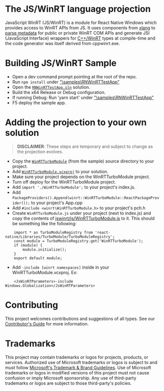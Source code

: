# The JS/WinRT language projection

JavaScript WinRT (JS/WinRT) is a module for React Native Windows which provides access to WinRT APIs from JS. It uses components from [xlang](https://github.com/Microsoft/xlang) to [parse metadata](https://github.com/microsoft/winmd) for public or private WinRT COM APIs and generate JSI (JavaScript Interface) wrappers for [C++/WinRT](https://github.com/microsoft/cppwinrt) types at compile-time and the code generator was itself derived from cppwinrt.exe. 

# Building JS/WinRT Sample

* Open a dev command prompt pointing at the root of the repo.
* Run `npm install` under ["\samples\RNWinRTTestApp\"](./samples/RNWinRTTestApp)
* Open the [`RNWinRTTestApp.sln`](./samples/RNWinRTTestApp/windows/RNWinRTTestApp.sln) solution.
* Build the x64 Release or Debug configuration.
* If running Debug: Run 'yarn start' under ["\samples\RNWinRTTestApp\"](./samples/RNWinRTTestApp)
* F5 deploy the sample app.

# Adding the projection to your own solution
> **DISCLAIMER**: These steps are temporary and subject to change as the projection evolves.

* Copy the [`WinRTTurboModule`](./samples/RNWinRTTestApp/windows/WinRTTurboModule) (from the sample) source directory to your project.
* Add [`WinRTTurboModule.vcxproj`](./samples/RNWinRTTestApp/windows/WinRTTurboModule/WinRTTurboModule.vcxproj) to your solution.
* Make sure your project depends on the WinRTTurboModule project.
* Turn off deploy for the WinRTTurboModule project.
* Add `import './WinRTTurboModule';` to your project's index.js.
* Add `PackageProviders().Append(winrt::WinRTTurboModule::ReactPackageProvider());` to your project's App.cpp
* Add `#include <winrt\WinRTTurboModule.h>` to your project's pch.h
* Create `WinRTTurboModule.js` under your project (next to index.js) and copy the contents of [jswinrt/js/WinRTTurboModule.js](./jswinrt/js/WinRTTurboModule.js) to it.  This should be something like the following:
```
    import * as TurboModuleRegistry from 'react-native/Libraries/TurboModule/TurboModuleRegistry';
    const module = TurboModuleRegistry.get('WinRTTurboModule');
    if (module) {
        module.initialize();
    }
    export default module;
```
* Add `-include [winrt namespaces]` inside <JsWinRTParameters> in your WinRTTurboModule.vcxproj. Ex:
```
    <JsWinRTParameters>-include Windows.Globalization</JsWinRTParameters>
```
# Contributing

This project welcomes contributions and suggestions of all types. See our [Contributor's Guide](/CONTRIBUTING.md) for more information.
    
# Trademarks

This project may contain trademarks or logos for projects, products, or services. Authorized use of Microsoft trademarks or logos is subject to and must follow [Microsoft's Trademark & Brand Guidelines](https://www.microsoft.com/en-us/legal/intellectualproperty/trademarks). Use of Microsoft trademarks or logos in modified versions of this project must not cause confusion or imply Microsoft sponsorship. Any use of third-party trademarks or logos are subject to those third-party's policies.

